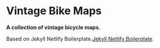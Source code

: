 # Vintage Bike Maps

**A collection of vintage bicycle maps.**

Based on Jekyll Netlify Boilerplate.[Jekyll Netlify Boilerplate](https://github.com/danurbanowicz/jekyll-netlify-boilerplate).

